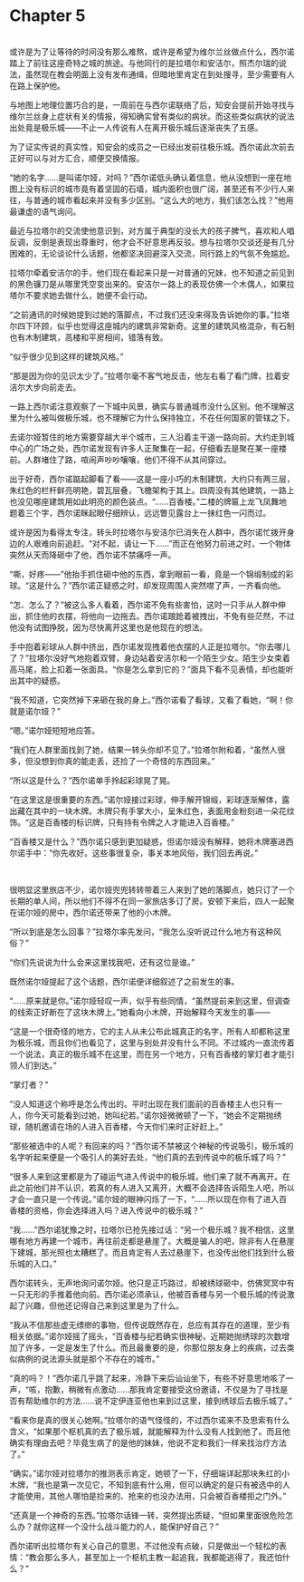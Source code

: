 # Chapter 5

<br>
或许是为了让等待的时间没有那么难熬，或许是希望为维尔兰丝做点什么，西尔诺踏上了前往这座奇特之城的旅途。与他同行的是拉塔尔和安洁尔，照杰尔瑞的说法，虽然现在教会明面上没有发布通缉，但暗地里肯定在到处搜寻，至少需要有人在路上保护他。

与地图上地理位置巧合的是，一周前在与西尔诺联络了后，知安会提前开始寻找与维尔兰丝身上症状有关的情报，得知确实曾有类似的病状。而这些类似病状的说法出处竟是极乐城——不止一人传说有人在离开极乐城后逐渐丧失了五感。

为了证实传说的真实性，知安会的成员之一已经出发前往极乐城。西尔诺此次前去正好可以与对方汇合，顺便交换情报。

“她的名字……是叫诺尔娅，对吗？”西尔诺低头确认着信息，他从没想到一座在地图上没有标识的城市竟有着坚固的石墙，城内面积也很广阔，甚至还有不少行人来往，与普通的城市看起来并没有多少区别。“这么大的地方，我们该怎么找？”他用最谦虚的语气询问。

最近与拉塔尔的交流使他意识到，对方属于典型的没长大的孩子脾气，喜欢和人唱反调，反倒是表现出尊重时，他才会不好意思再反驳。想与拉塔尔交谈还是有几分困难的，无论谈论什么话题，他都坚决回避深入交流，同行路上的气氛不免尴尬。

拉塔尔牵着安洁尔的手，他们现在看起来只是一对普通的兄妹，也不知道之前见到的黑色镰刀是从哪里凭空变出来的。安洁尔一路上的表现仿佛一个木偶人，如果拉塔尔不要求她去做什么，她便不会行动。

“之前通讯的时候她提到过她的落脚点，不过我们还没来得及告诉她你的事。”拉塔尔四下环顾，似乎也觉得这座城内的建筑非常新奇。这里的建筑风格混杂，有石制也有木制建筑，高楼和平房相间，错落有致。

“似乎很少见到这样的建筑风格。”

“那是因为你的见识太少了。”拉塔尔毫不客气地反击，他左右看了看门牌，拉着安洁尔大步向前走去。

一路上西尔诺注意观察了一下城中风景，确实与普通城市没什么区别。他不理解这里为什么被叫做极乐城，也不理解它为什么保持独立，不在任何国家的管辖之下。

去诺尔娅暂住的地方需要穿越大半个城市，三人沿着主干道一路向前。大约走到城中心的广场之处，西尔诺发现有许多人正聚集在一起，仔细看去是聚在某一座楼前。人群堵住了路，喧闹声吵吵嚷嚷，他们不得不从其间穿过。

出于好奇，西尔诺踮起脚看了看——这是一座小巧的木制建筑，大约只有两三层，朱红色的栏杆鲜亮明艳，碧瓦层叠，飞檐架构于其上。四周没有其他建筑，一路上也没见哪座建筑用如此明亮的颜色装点。“……百香楼。”二楼的牌匾上龙飞凤舞地题着三个字，西尔诺眯起眼仔细辨认，远远瞥见露台上一抹红色一闪而过。

或许是因为看得太专注，转头时拉塔尔与安洁尔已消失在人群中，西尔诺忙拨开身边的人艰难向前追赶。“对不起，请让一下……”而正在他努力前进之时，一个物体突然从天而降砸中了他，西尔诺不禁痛呼一声。

“嘶，好疼——”他抬手抓住砸中他的东西，拿到眼前一看，竟是一个锦缎制成的彩球。“这是什么？”西尔诺正疑惑之时，却发现周围人突然噤了声，一齐看向他。

“怎、怎么了？”被这么多人看着，西尔诺不免有些害怕，这时一只手从人群中伸出，抓住他的衣摆，将他向一边拖去。西尔诺踉跄着被拽出，不免有些茫然，不过他没有试图挣脱，因为尽快离开这里也是他现在的想法。

手中抱着彩球从人群中挤出，西尔诺发现拽着他衣摆的人正是拉塔尔。“你去哪儿了？”拉塔尔没好气地抱着双臂，身边站着安洁尔和一个陌生少女。陌生少女束着高马尾，脸上扣着一张面具。“你是怎么拿到它的？”面具下看不见表情，却也能听出其中的疑惑。

“我不知道，它突然掉下来砸在我的身上。”西尔诺看了看球，又看了看她，“啊！你就是诺尔娅？”

“嗯。”诺尔娅短短地应答。

“我们在人群里面找到了她，结果一转头你却不见了。”拉塔尔附和着，“虽然人很多，但没想到你真的能走丢，还捡了一个奇怪的东西回来。”

“所以这是什么？”西尔诺单手拎起彩球晃了晃。

“在这里这是很重要的东西。”诺尔娅接过彩球，伸手解开锦缎，彩球逐渐解体，露出藏在其中的一块木牌。木牌只有手掌大小，呈朱红色，表面用金粉刻进一朵花纹饰。“这是百香楼的标识牌，只有持有令牌之人才能进入百香楼。”

“百香楼又是什么？”西尔诺只感到更加疑惑，但诺尔娅没有解释，她将木牌塞进西尔诺手中：“你先收好。这些事很复杂，事关本地风俗，我们回去再说。”

<br>

很明显这里旅店不少，诺尔娅兜兜转转带着三人来到了她的落脚点，她只订了一个长期的单人间，所以他们不得不在同一家旅店多订了房。安顿下来后，四人一起聚在诺尔娅的房中，西尔诺还带来了他的小木牌。

“所以到底是怎么回事？”拉塔尔率先发问，“我怎么没听说过什么地方有这种风俗？”

“你们先说说为什么会来这里找我吧，还有这位是谁。”

既然诺尔娅提起了这个话题，西尔诺便详细叙述了之前发生的事。

“……原来就是你。”诺尔娅轻叹一声，似乎有些同情，“虽然提前来到这里，但调查的线索正好断在了这块木牌上。”她看向小木牌，开始解释今天发生的事——

“这是一个很奇怪的地方，它的主人从未公布此城真正的名字，所有人却都称这里为极乐城，而且你们也看见了，这里与别处并没有什么不同。不过城内一直流传着一个说法，真正的极乐城不在这里，而在另一个地方，只有百香楼的掌灯者才能引领人们到达。”

“掌灯者？”

“没人知道这个称呼是怎么传出的。平时出现在我们面前的百香楼主人也只有一人，你今天可能看到过她，她叫纪若。”诺尔娅微微顿了一下，“她会不定期抛绣球，随机邀请在场的人进入百香楼，今天你们来时正好赶上。”

“那些被选中的人呢？有回来的吗？”西尔诺不禁被这个神秘的传说吸引，极乐城的名字听起来便是一个吸引人的美好去处，“他们真的去到传说中的极乐城了吗？”

“很多人来到这里都是为了碰运气进入传说中的极乐城，他们来了就不再离开。在此之前他们并不认识，若真的有人进入又离开，大概不会选择告诉陌生人吧，所以才会一直只是一个传说。”诺尔娅的眼神闪烁了一下，“……所以现在你有了进入百香楼的资格，你会选择进入吗？进入传说中的极乐城？”

“我……”西尔诺犹豫之时，拉塔尔已抢先接过话：“另一个极乐城？我不相信，这里哪有地方再建一个城市，再往前走都是悬崖了。大概是骗人的吧，除非有人在悬崖下建城，那光照也太糟糕了。而且肯定有人去过悬崖下，也没传出他们找到什么极乐城的入口。”

西尔诺转头，无声地询问诺尔娅。他只是正巧路过，却被绣球砸中，仿佛冥冥中有一只无形的手推着他向前。西尔诺必须承认，他被百香楼与另一个极乐城的传说激起了兴趣，但他还记得自己来到这里是为了什么。

“我从不信那些虚无缥缈的事物，但传说既然存在，总应有其存在的道理，至少有相关依据。”诺尔娅摇了摇头，“百香楼与纪若确实很神秘，近期她抛绣球的次数增加了许多，一定是发生了什么。而且最重要的是，你那位朋友身上的疾病，过去类似病例的说法源头就是那个不存在的城市。”

“真的吗？！”西尔诺几乎跳了起来，冷静下来后讪讪坐下，有些不好意思地咳了一声，“咳，抱歉，稍微有点激动……那我肯定要接受这份邀请，不仅是为了寻找是否有帮助维尔的方法……说不定伊连亚他也来到过这里，接到绣球后去极乐城了。”

“看来你是真的很关心她啊。”拉塔尔的语气怪怪的，不过西尔诺来不及思索有什么含义，“如果那个枢机真的去了极乐城，就能解释为什么没有人找到他了。而且他确实有理由去吧？毕竟生病了的是他的妹妹，他说不定和我们一样来找治疗方法了。”

“确实。”诺尔娅对拉塔尔的推测表示肯定，她顿了一下，仔细端详起那块朱红的小木牌，“我也是第一次见它，不知到底有什么用，但可以确定的是只有被选中的人才能使用，其他人哪怕是捡来的、抢来的也没办法用，只会被百香楼拒之门外。”

“还真是一个神奇的东西。”拉塔尔话锋一转，突然提出质疑，“但如果里面很危险怎么办？就你这样一个没什么战斗能力的人，能保护好自己？”

西尔诺听出拉塔尔有关心自己的意思，不过他没有点破，只是做出一个轻松的表情：“教会那么多人，甚至加上一个枢机主教一起追我，我都能逃得了，我还怕什么？”
